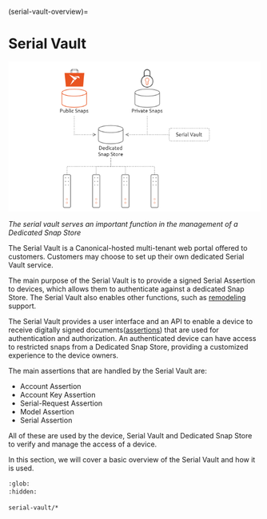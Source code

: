 (serial-vault-overview)=
# Serial Vault

![Illustration of the Dedicated Snap Store architecture, demonstrating use of a combination of public and private snaps](/images/serial-vault-overview.png)

*The serial vault serves an important function in the management of a Dedicated Snap Store*


The Serial Vault is a Canonical-hosted multi-tenant web portal offered to customers. Customers may choose to set up their own dedicated Serial Vault service.

The main purpose of the Serial Vault is to provide a signed Serial Assertion to devices, which allows them to authenticate against a dedicated Snap Store. The Serial Vault also enables other functions, such as [remodeling](https://ubuntu.com/core/docs/uc20/remodelling) support.

The Serial Vault provides a user interface and an API to enable a device to receive digitally signed documents([assertions](https://ubuntu.com/core/docs/reference/assertions)) that are used for authentication and authorization. An authenticated device can have access to restricted snaps from a Dedicated Snap Store, providing a customized experience to the device owners.

The main assertions that are handled by the Serial Vault are:

* Account Assertion
* Account Key Assertion
* Serial-Request Assertion
* Model Assertion
* Serial Assertion

All of these are used by the device, Serial Vault and Dedicated Snap Store to verify and manage the access of a device.

In this section, we will cover a basic overview of the Serial Vault and how it is used.

```{toctree}
:glob:
:hidden:

serial-vault/*

```
